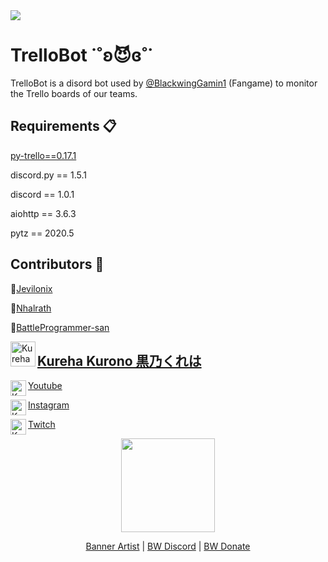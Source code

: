 <img src="https://pbs.twimg.com/profile_banners/1334111069997031424/1606912035/1500x500">

# TrelloBot ˙˚ʚ😈ɞ˚˙
TrelloBot is a disord bot used by [@BlackwingGamin1](https://twitter.com/BlackwingGamin1) (Fangame) to monitor the Trello boards of our teams. 

## Requirements 📋
[py-trello==0.17.1](https://github.com/sarumont/py-trello)

discord.py == 1.5.1

discord == 1.0.1 

aiohttp == 3.6.3

pytz == 2020.5

## Contributors 🤝
🌱[Jevilonix](https://github.com/jevilonix)

🌱[Nhalrath](https://github.com/Nhalrath)

🌱[BattleProgrammer-san](https://github.com/BattleProgrammer-san)

<img align="left" width="40" height="40" src="https://media.discordapp.net/attachments/741227491896852521/744024371764658237/server-icon.png" alt="Kureha Kurono">

## [Kureha Kurono 黒乃くれは](https://twitter.com/KurehaKurono/)



<img align="left" height="25" src="https://cdn.discordapp.com/attachments/799536846689271808/801423853057212416/iconfinder_1_Youtube_colored_svg_5296521.webp" alt="Kureha Kurono">


[Youtube](https://www.youtube.com/channel/UCFVkfdFmaOh7BCtrqw8YvaA)


<img align="left" height="25" src="https://cdn.discordapp.com/attachments/799536846689271808/801423852197511218/iconfinder_1_Instagram_colored_svg_1_5296765.webp" alt="Kureha Kurono">

[Instagram](https://www.instagram.com/kurehakurono/)


<img align="left" height="25" src="https://cdn.discordapp.com/attachments/799536846689271808/801424942498840617/iconfinder_twitch-social-network-brand-logo_1829982.png" alt="Kureha Kurono">


[Twitch](https://www.twitch.tv/kurehakurono)



<p align="center">
  <img width="150" src="https://static.integromat.com/img/templates/2972.png">
</p>

<p align="center">
  <a href="https://twitter.com/ruirooroo">Banner Artist</a> | 
  <a href="https://discord.gg/khFW5Jm">BW Discord</a> |
  <a href="https://kurehakurono.live/tip">BW Donate</a>
</p>
